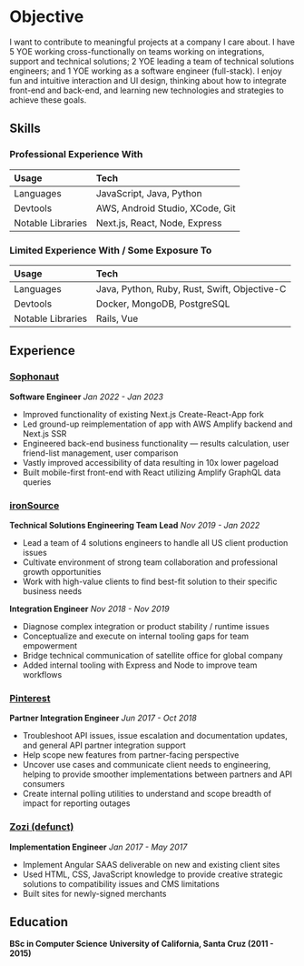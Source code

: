 # Objective

I want to contribute to meaningful projects at a company I care about. I have 5 YOE
working cross-functionally on teams working on integrations, support and technical solutions; 2 YOE leading a team of technical solutions engineers; and 1 YOE working
as a software engineer (full-stack). I enjoy fun and intuitive interaction and UI design, thinking about how to integrate front-end and back-end, and learning new technologies and strategies to achieve these goals.

## Skills

### Professional Experience With

| Usage             | Tech                            |
| :---------------- | :------------------------------ |
| Languages         | JavaScript, Java, Python        |
| Devtools          | AWS, Android Studio, XCode, Git |
| Notable Libraries | Next.js, React, Node, Express   |

### Limited Experience With / Some Exposure To

| Usage             | Tech                                         |
| :---------------- | :------------------------------------------- |
| Languages         | Java, Python, Ruby, Rust, Swift, Objective-C |
| Devtools          | Docker, MongoDB, PostgreSQL                  |
| Notable Libraries | Rails, Vue                                   |

## Experience

### <ins>Sophonaut</ins>

**Software Engineer**
_Jan 2022 - Jan 2023_

- Improved functionality of existing Next.js Create-React-App fork
- Led ground-up reimplementation of app with AWS Amplify backend and Next.js SSR
- Engineered back-end business functionality — results calculation, user friend-list management, user comparison
- Vastly improved accessibility of data resulting in 10x lower pageload
- Built mobile-first front-end with React utilizing Amplify GraphQL data queries

### <ins>ironSource</ins>

**Technical Solutions Engineering Team Lead**
_Nov 2019 - Jan 2022_

- Lead a team of 4 solutions engineers to handle all US client production issues
- Cultivate environment of strong team collaboration and professional growth opportunities
- Work with high-value clients to find best-fit solution to their specific business needs

**Integration Engineer**
_Nov 2018 - Nov 2019_

- Diagnose complex integration or product stability / runtime issues
- Conceptualize and execute on internal tooling gaps for team empowerment
- Bridge technical communication of satellite office for global company
- Added internal tooling with Express and Node to improve team workflows

### <ins>Pinterest</ins>

**Partner Integration Engineer**
_Jun 2017 - Oct 2018_

- Troubleshoot API issues, issue escalation and documentation updates, and general API partner integration support
- Help scope new features from partner-facing perspective
- Uncover use cases and communicate client needs to engineering, helping to provide smoother implementations between partners and API consumers
- Create internal polling utilities to understand and scope breadth of impact for reporting outages

### <ins>Zozi (defunct)</ins>

**Implementation Engineer**
_Jan 2017 - May 2017_

- Implement Angular SAAS deliverable on new and existing client sites
- Used HTML, CSS, JavaScript knowledge to provide creative strategic solutions to compatibility issues and CMS limitations
- Built sites for newly-signed merchants

## Education

**BSc in Computer Science**
**University of California, Santa Cruz (2011 - 2015)**
